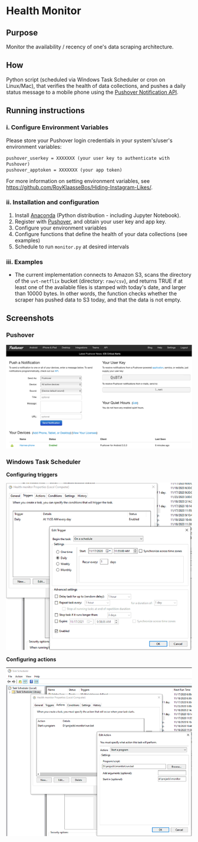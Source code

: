 # Health Monitor

## Purpose
Monitor the availability / recency of one's data scraping architecture.

## How
Python script (scheduled via Windows Task Scheduler or cron on Linux/Mac), that verifies the health of data collections, and pushes a daily status message to a mobile phone using the [Pushover Notification API](https://pushover.net).

## Running instructions

### i. Configure Environment Variables
Please store your Pushover login credentials in your system's/user's environment variables:

```
pushover_userkey = XXXXXXX (your user key to authenticate with Pushover)
pushover_apptoken = XXXXXXX (your app token)
```

For more information on setting environment variables, see https://github.com/RoyKlaasseBos/Hiding-Instagram-Likes/.

### ii. Installation and configuration
1. Install <a href="https://www.anaconda.com/products/individual">Anaconda</a> (Python distribution - including Jupyter Notebook).
2. Register with [Pushover](https://pushover.net), and obtain your user key and app key.
3. Configure your environment variables
4. Configure functions that define the health of your data collections (see examples)
5. Schedule to run `monitor.py` at desired intervals

### iii. Examples

- The current implementation connects to Amazon S3, scans the directory of the `uvt-netflix` bucket (directory: `raw/csv`),
and returns TRUE if at least one of the available files is stamped with today's date, and larger than 10000 bytes. In other words,
the function checks whether the scraper has pushed data to S3 today, and that the data is not empty.

## Screenshots

### Pushover

![Screenshot from Pushover.net](/doc/pushover.png)
 
### Windows Task Scheduler

__Configuring triggers__

![Screenshot to configure triggers](/doc/taskscheduler-triggers.png)
 
 __Configuring actions__

![Screenshot to configure actions](/doc/taskscheduler-actions.png)
